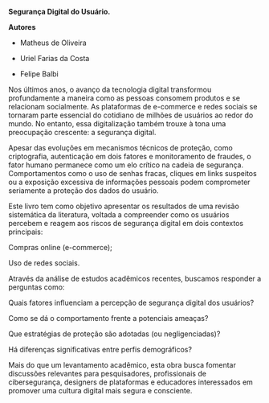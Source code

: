 **Segurança Digital do Usuário.**

**Autores**

* Matheus de Oliveira

* Uriel Farias da Costa

* Felipe Balbi

Nos últimos anos, o avanço da tecnologia digital transformou profundamente a maneira como as pessoas consomem produtos e se relacionam socialmente. As plataformas de e-commerce e redes sociais se tornaram parte essencial do cotidiano de milhões de usuários ao redor do mundo. No entanto, essa digitalização também trouxe à tona uma preocupação crescente: a segurança digital.

Apesar das evoluções em mecanismos técnicos de proteção, como criptografia, autenticação em dois fatores e monitoramento de fraudes, o fator humano permanece como um elo crítico na cadeia de segurança. Comportamentos como o uso de senhas fracas, cliques em links suspeitos ou a exposição excessiva de informações pessoais podem comprometer seriamente a proteção dos dados do usuário.

Este livro tem como objetivo apresentar os resultados de uma revisão sistemática da literatura, voltada a compreender como os usuários percebem e reagem aos riscos de segurança digital em dois contextos principais:

Compras online (e-commerce);

Uso de redes sociais.

Através da análise de estudos acadêmicos recentes, buscamos responder a perguntas como:

Quais fatores influenciam a percepção de segurança digital dos usuários?

Como se dá o comportamento frente a potenciais ameaças?

Que estratégias de proteção são adotadas (ou negligenciadas)?

Há diferenças significativas entre perfis demográficos?

Mais do que um levantamento acadêmico, esta obra busca fomentar discussões relevantes para pesquisadores, profissionais de cibersegurança, designers de plataformas e educadores interessados em promover uma cultura digital mais segura e consciente.

